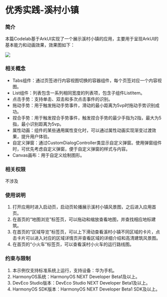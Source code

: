 # 优秀实践-溪村小镇

### 简介

本篇Codelab基于ArkUI实现了一个展示溪村小镇的应用，主要用于呈现ArkUI的基本能力和动画效果，效果图如下：

![](screenshots/device/example.gif)

### 相关概念

- Tabs组件：通过页签进行内容视图切换的容器组件，每个页签对应一个内容视图。
- List组件：列表包含一系列相同宽度的列表项，包含子组件ListItem。
- 点击手势：支持单击、双击和多次点击事件的识别。
- 拖动手势：用于触发拖动手势事件，滑动的最小距离为5vp时拖动手势识别成功。
- 捏合手势：用于触发捏合手势事件，触发捏合手势的最少手指为2指，最大为5指，最小识别距离为5vp。
- 属性动画：组件的某些通用属性变化时，可以通过属性动画实现渐变过渡效果，提升用户体验。
- 自定义弹窗：通过CustomDialogController类显示自定义弹窗。使用弹窗组件时，可优先考虑自定义弹窗，便于自定义弹窗的样式与内容。
- Canvas画布：用于自定义绘制图形。

### 相关权限

不涉及

### 使用说明

1. 打开应用时进入启动页，启动页轮播展示溪村小镇风景图，之后进入应用首页。
2. 在首页的“地图浏览”标签页，可以拖动和缩放查看地图，并查找相应地标建筑。
3. 在首页的“区域导览”标签页，可以上下滑动查看溪村小镇不同区域的卡片，点击卡片可以进入对应的区域详情页并查看区域的详细介绍和高清建筑风景图。
4. 在首页的“小火车”标签页，可以查看溪村小火车的运行路线图。

### 约束与限制

1. 本示例仅支持标准系统上运行，支持设备：华为手机。
2. HarmonyOS系统：HarmonyOS NEXT Developer Beta1及以上。
3. DevEco Studio版本：DevEco Studio NEXT Developer Beta1及以上。
4. HarmonyOS SDK版本：HarmonyOS NEXT Developer Beta1 SDK及以上。
